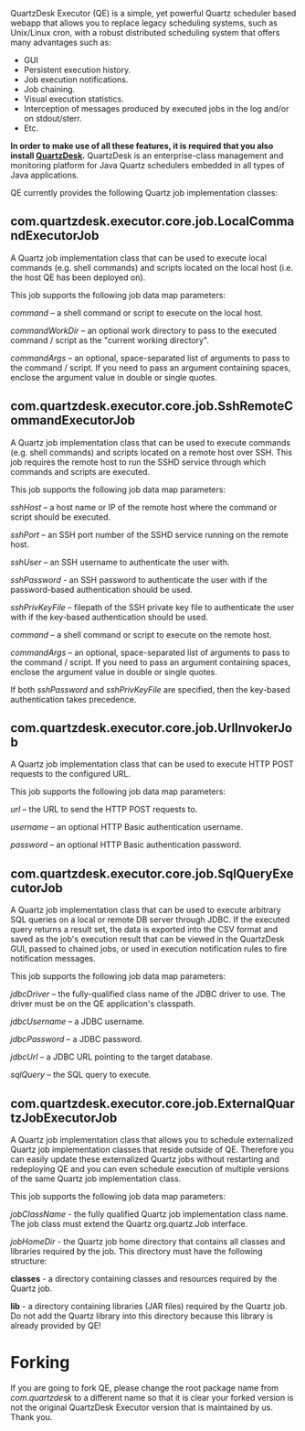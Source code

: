 QuartzDesk Executor (QE) is a simple, yet powerful Quartz scheduler based webapp that allows you to replace legacy scheduling systems, such as Unix/Linux cron, with a robust distributed scheduling system that offers many advantages such as:

* GUI
* Persistent execution history.
* Job execution notifications.
* Job chaining.
* Visual execution statistics.
* Interception of messages produced by executed jobs in the log and/or on stdout/sterr.
* Etc. 

**In order to make use of all these features, it is required that you also install [QuartzDesk](https://www.quartzdesk.com).** QuartzDesk is an enterprise-class management and monitoring platform for Java Quartz schedulers embedded in all types of Java applications. 

QE currently provides the following Quartz job implementation classes:

## com.quartzdesk.executor.core.job.LocalCommandExecutorJob
A Quartz job implementation class that can be used to execute local commands (e.g. shell commands) and scripts located on the local host (i.e. the host QE has been deployed on).

This job supports the following job data map parameters:

*command* – a shell command or script to execute on the local host.

*commandWorkDir* – an optional work directory to pass to the executed command / script as the "current working directory".

*commandArgs* – an optional, space-separated list of arguments to pass to the command / script. If you need to pass an argument containing spaces, enclose the argument value in double or single quotes.

## com.quartzdesk.executor.core.job.SshRemoteCommandExecutorJob
A Quartz job implementation class that can be used to execute commands (e.g. shell commands) and scripts located on a remote host over SSH. This job requires the remote host to run the SSHD service through which commands and scripts are executed.

This job supports the following job data map parameters:

*sshHost* – a host name or IP of the remote host where the command or script should be executed.

*sshPort* – an SSH port number of the SSHD service running on the remote host.

*sshUser* – an SSH username to authenticate the user with.

*sshPassword* - an SSH password to authenticate the user with if the password-based authentication should be used.

*sshPrivKeyFile* – filepath of the SSH private key file to authenticate the user with if the key-based authentication should be used.

*command* – a shell command or script to execute on the remote host.

*commandArgs* – an optional, space-separated list of arguments to pass to the command / script. If you need to pass an argument containing spaces, enclose the argument value in double or single quotes.

If both *sshPassword* and *sshPrivKeyFile* are specified, then the key-based authentication takes precedence.


## com.quartzdesk.executor.core.job.UrlInvokerJob
A Quartz job implementation class that can be used to execute HTTP POST requests to the configured URL.

This job supports the following job data map parameters:

*url* – the URL to send the HTTP POST requests to.

*username* – an optional HTTP Basic authentication username.

*password* – an optional HTTP Basic authentication password.


## com.quartzdesk.executor.core.job.SqlQueryExecutorJob
A Quartz job implementation class that can be used to execute arbitrary SQL queries on a local or remote DB server through JDBC. If the executed query returns a result set, the data is exported into the CSV format and saved as the job's execution result that can be viewed in the QuartzDesk GUI, passed to chained jobs, or used in execution notification rules to fire notification messages.

This job supports the following job data map parameters:

*jdbcDriver* – the fully-qualified class name of the JDBC driver to use. The driver must be on the QE application's classpath.

*jdbcUsername* – a JDBC username.

*jdbcPassword* – a JDBC password.

*jdbcUrl* – a JDBC URL pointing to the target database.

*sqlQuery* – the SQL query to execute.


## com.quartzdesk.executor.core.job.ExternalQuartzJobExecutorJob
A Quartz job implementation class that allows you to schedule externalized Quartz job implementation classes that reside outside of QE. Therefore you can easily update these externalized Quartz jobs without restarting and redeploying QE and you can even schedule execution of multiple versions of the same Quartz job implementation class.

This job supports the following job data map parameters:

*jobClassName* - the fully qualified Quartz job implementation class name. The job class must extend the Quartz org.quartz.Job interface.

*jobHomeDir* - the Quartz job home directory that contains all classes and libraries required by the job. This directory must have the following structure:

  **classes** - a directory containing classes and resources required by the Quartz job.
  
  **lib** - a directory containing libraries (JAR files) required by the Quartz job. Do not add the Quartz library into this directory because this library is already provided by QE!


# Forking

If you are going to fork QE, please change the root package name from *com.quartzdesk* to a different name so that it is clear your forked version is not the original QuartzDesk Executor version that is maintained by us. Thank you.

